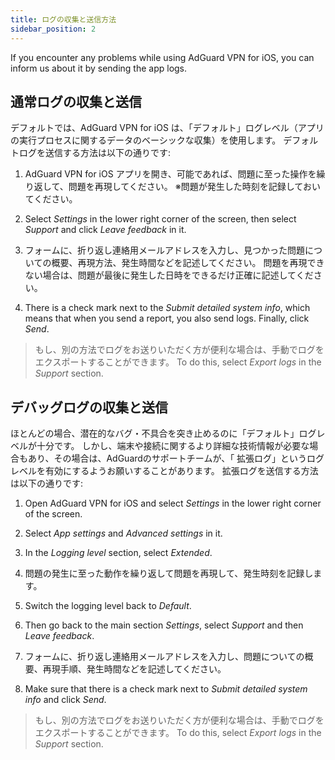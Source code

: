 ```yaml
---
title: ログの収集と送信方法
sidebar_position: 2
---
```


If you encounter any problems while using AdGuard VPN for iOS, you can inform us about it by sending the app logs.

## 通常ログの収集と送信

デフォルトでは、AdGuard VPN for iOS は、「デフォルト」ログレベル（アプリの実行プロセスに関するデータのベーシックな収集）を使用します。 デフォルトログを送信する方法は以下の通りです:

1. AdGuard VPN for iOS アプリを開き、可能であれば、問題に至った操作を繰り返して、問題を再現してください。 ※問題が発生した時刻を記録しておいてください。

2. Select *Settings* in the lower right corner of the screen, then select *Support* and click *Leave feedback* in it.

3. フォームに、折り返し連絡用メールアドレスを入力し、見つかった問題についての概要、再現方法、発生時間などを記述してください。 問題を再現できない場合は、問題が最後に発生した日時をできるだけ正確に記述してください。

4. There is a check mark next to the *Submit detailed system info*, which means that when you send a report, you also send logs. Finally, click *Send*.
> もし、別の方法でログをお送りいただく方が便利な場合は、手動でログをエクスポートすることができます。 To do this, select *Export logs* in the *Support* section.

## デバッグログの収集と送信

ほとんどの場合、潜在的なバグ・不具合を突き止めるのに「デフォルト」ログレベルが十分です。 しかし、端末や接続に関するより詳細な技術情報が必要な場合もあり、その場合は、AdGuardのサポートチームが、「 拡張ログ」というログレベルを有効にするようお願いすることがあります。 拡張ログを送信する方法は以下の通りです:

1. Open AdGuard VPN for iOS and select *Settings* in the lower right corner of the screen.

2. Select *App settings* and *Advanced settings* in it.

3. In the *Logging level* section, select *Extended*.

4. 問題の発生に至った動作を繰り返して問題を再現して、発生時刻を記録します。

5. Switch the logging level back to *Default*.

6. Then go back to the main section *Settings*, select *Support* and then *Leave feedback*.

7. フォームに、折り返し連絡用メールアドレスを入力し、問題についての概要、再現手順、発生時間などを記述してください。

8. Make sure that there is a check mark next to *Submit detailed system info* and click *Send*.
> もし、別の方法でログをお送りいただく方が便利な場合は、手動でログをエクスポートすることができます。 To do this, select *Export logs* in the *Support* section.
